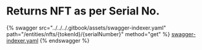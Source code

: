 # Returns NFT as per Serial No.

{% swagger src="../../../.gitbook/assets/swagger-indexer.yaml" path="/entities/nfts/{tokenId}/{serialNumber}" method="get" %}
[swagger-indexer.yaml](../../../.gitbook/assets/swagger-indexer.yaml)
{% endswagger %}
